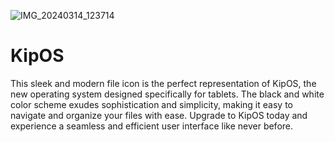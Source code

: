 ![IMG_20240314_123714](https://github.com/Joaolucasgatinho/KipOS/assets/88215203/48183f82-240c-43d4-b47a-378a171dff6e)

# KipOS
This sleek and modern file icon is the perfect representation of KipOS, the new operating system designed specifically for tablets. The black and white color scheme exudes sophistication and simplicity, making it easy to navigate and organize your files with ease. Upgrade to KipOS today and experience a seamless and efficient user interface like never before.
